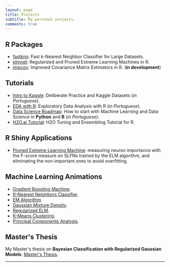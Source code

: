 ```yaml
---
layout: page
title: Projects
subtitle: My personal projects.
comments: true
---
```


## R Packages

- [fastknn](https://davpinto.github.io/fastknn/): Fast k-Nearest Neighbor Classifier for Large Datasets.
- [elmnet](https://github.com/davpinto/elmnet): Regularized and Pruned Extreme Learning Machines in R.
- [impcov](https://github.com/davpinto/impcov): Improved Covariance Matrix Estimators in R. (**in development**)

## Tutorials

- [Intro to Kaggle](https://davpinto.github.io/mmlbh-kaggle): Deliberate Practice and Kaggle Datasets (*in Portuguese*).
- [EDA with R](https://davpinto.github.io/mmlbh-eda): Exploratory Data Analysis with R (*in Portuguese*).
- [Data Science Roadmap](http://davpinto.com/ml-presentation): How to start with Machine Learning and Data Science in **Python** and **R** (*in Portuguese*).
- [H2O.ai Tutorial](https://davpinto.github.io/h2o-tutorial/): H2O Tuning and Ensembling Tutorial for R.

## R Shiny Applications

- [Pruned Extreme Learning Machine](https://beta.rstudioconnect.com/davidpinto/elm-shiny/): measuring neuron importance with the F-score measure on SLFNs trained by the ELM algorithm, and eliminating the non-important ones to avoid overfitting.

## Machine Learning Animations

- [Gradient Boosting Machine](https://davpinto.github.io/ml-simulations/#gradient-boosting-machine-iterations).
- [K-Nearest Neighbors Classifier](https://davpinto.github.io/ml-simulations/#k-nearest-neighbors-classifier).
- [EM Algorithm](https://davpinto.github.io/ml-simulations/#expectation-maximization-algorithm).
- [Gaussian Mixture Density](https://davpinto.github.io/ml-simulations/#gaussian-mixture-density).
- [Regularized ELM](https://davpinto.github.io/ml-simulations/#regularized-extreme-learning-machine).
- [K-Means Clustering](https://davpinto.github.io/ml-simulations/#image-segmentation-with-k-means).
- [Principal Components Analysis](https://davpinto.github.io/ml-simulations/#image-reconstruction-with-principal-components-analysis).

## Master's Thesis

My Master's thesis on **Bayesian Classification with Regularized Gaussian Models**: [Master's Thesis](https://github.com/davpinto/master-thesis).

----
